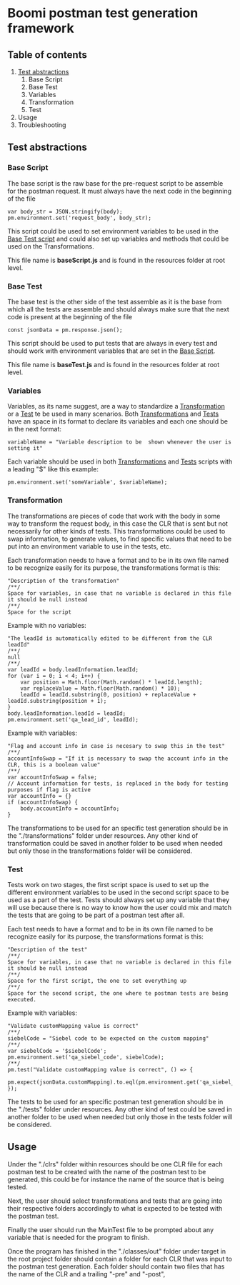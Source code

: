 # Boomi postman test generation framework

## Table of contents

1. [Test abstractions](#test-abstractions)
    1. Base Script
    2. Base Test
    3. Variables
    4. Transformation
    5. Test
2. Usage
3. Troubleshooting
 
## Test abstractions
### Base Script
The base script is the raw base for the pre-request script to be assemble for the postman request. It must always have the next code in the beginning of the file

    var body_str = JSON.stringify(body);  
    pm.environment.set('request_body', body_str);
This script could be used to set environment variables to be used in the [Base Test script](#base-test) and could also set up variables and methods that could be used on the Transformations.

This file name is **baseScript.js** and is found in the resources folder at root level.
### Base Test
The base test is the other side of the test assemble as it is the base from which all the tests are assemble and should always make sure that the next code is present at the beginning of the file

    const jsonData = pm.response.json();
This script should be used to put tests that are always in every test and should work with environment variables that are set in the [Base Script](#base-script).

This file name is **baseTest.js** and is found in the resources folder at root level.

### Variables
Variables, as its name suggest, are a way to standardize a [Transformation](#transformation) or a [Test](#test) te be used in many scenarios. Both [Transformations](#transformation) and [Tests](#test) have an space in its format to declare its variables and each one should be in the next format:

    variableName = "Variable description to be  shown whenever the user is setting it"
Each variable should be used in both [Transformations](#transformation) and [Tests](#test) scripts with a leading "$" like this example:

    pm.environment.set('someVariable', $variableName);


### Transformation
The transformations are pieces of code that work with the body in some way to transform the request body, in this case the CLR that is sent but not necessarily for other kinds of tests. This transformations could be used to swap information, to generate values, to find specific values that need to be  put into an environment variable to use in the tests, etc.

Each transformation needs to have a format and to be in its own file named to be recognize easily for its purpose, the transformations format is this:

    "Description of the transformation"  
	/**/  
	Space for variables, in case that no variable is declared in this file it should be null instead
	/**/
	Space for the script

Example with no variables:

    "The leadId is automatically edited to be different from the CLR leadId"  
	/**/  
	null  
	/**/  
	var leadId = body.leadInformation.leadId;  
	for (var i = 0; i < 4; i++) {  
		var position = Math.floor(Math.random() * leadId.length);  
		var replaceValue = Math.floor(Math.random() * 10);  
		leadId = leadId.substring(0, position) + replaceValue + leadId.substring(position + 1);  
	}  
	body.leadInformation.leadId = leadId;  
	pm.environment.set('qa_lead_id', leadId);

Example with variables:

    "Flag and account info in case is necesary to swap this in the test"  
	/**/  
	accountInfoSwap = "If it is necessary to swap the account info in the CLR, this is a boolean value"  
	/**/  
	var accountInfoSwap = false;  
	// Account information for tests, is replaced in the body for testing purposes if flag is active  
	var accountInfo = {}  
	if (accountInfoSwap) {  
		body.accountInfo = accountInfo;  
	}

The transformations to be used for an specific test generation should be in the "./transformations" folder under resources. Any other kind of transformation could be saved in another folder to be used when needed but only those in the transformations folder will be considered.

### Test
Tests work on two stages, the first script space is used to set up the different environment variables to be used in the second script space to be used as a part of the test. Tests should always set up any variable that they will use because there is no way to know how the user could mix and match the tests that are going to be part of a postman test after all.

Each test needs to have a format and to be in its own file named to be recognize easily for its purpose, the transformations format is this:

    "Description of the test"  
	/**/  
	Space for variables, in case that no variable is declared in this file it should be null instead
	/**/
	Space for the first script, the one to set everything up
	/**/
	Space for the second script, the one where te postman tests are being executed.

Example with variables:

    "Validate customMapping value is correct"  
	/**/  
	siebelCode = "Siebel code to be expected on the custom mapping"  
	/**/  
	var siebelCode = '$siebelCode';  
	pm.environment.set('qa_siebel_code', siebelCode);  
	/**/  
	pm.test("Validate customMapping value is correct", () => {  
		pm.expect(jsonData.customMapping).to.eql(pm.environment.get('qa_siebel_code'));  
	});
The tests to be used for an specific postman test generation should be in the "./tests" folder under resources. Any other kind of test could be saved in another folder to be used when needed but only those in the tests folder will be considered.

## Usage
Under the "./clrs" folder within resources should be one CLR file for each postman test to be created with the name of the postman test to be generated, this could be for instance the name of the source that is being tested.

Next, the user should select transformations and tests that are going into their respective folders accordingly to what is expected to be tested with the postman test.

Finally the user should run the MainTest file to be prompted about any variable that is needed for the program to finish.

Once the program has finished in the "./classes/out" folder under target in the root project folder should contain a folder for each CLR that was input to the postman test generation. Each folder should contain  two files that has the name of the CLR and a trailing "-pre" and "-post", 
<!--stackedit_data:
eyJoaXN0b3J5IjpbLTE0MDc1NDU5MDksODMxMzU2NjgyXX0=
-->